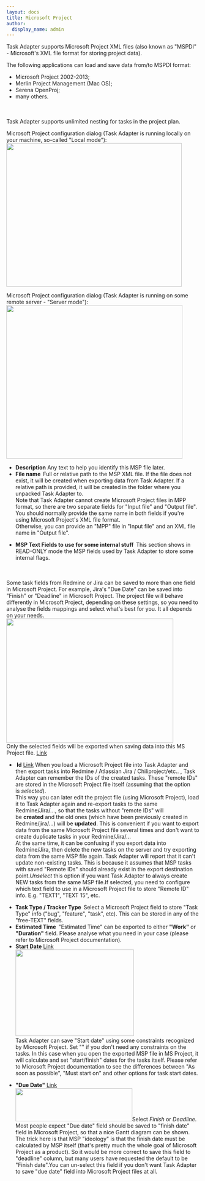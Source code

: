 ```yaml
---
layout: docs
title: Microsoft Project
author:
  display_name: admin
---
```


<p>Task Adapter supports Microsoft Project XML files (also known as "MSPDI" - Microsoft's XML file format for storing project data).</p>
<p>The following applications can load and save data from/to MSPDI format:</p>
<ul>
<li>Microsoft Project 2002-2013;</li>
<li>Merlin Project Management (Mac OS);</li>
<li>Serena OpenProj;</li>
<li>many others.</li><br />
</ul><br />
Task Adapter supports unlimited nesting for tasks in the project plan.</p>
<p>Microsoft Project configuration dialog (Task Adapter is running locally on your machine, so-called "Local mode"):<br />
<a href="http://www.taskadapter.com/wp-content/uploads/2012/05/edit_msp_local.png"><img class="alignnone size-full wp-image-471" title="edit_msp_local" alt="" src="http://www.taskadapter.com/wp-content/uploads/2012/05/edit_msp_local.png" width="458" height="374" /></a></p>
<p>Microsoft Project configuration dialog (Task Adapter is running on some remote server - "Server mode"):<br />
<a href="http://www.taskadapter.com/wp-content/uploads/2012/05/edit_msp_server.png"><img class="alignnone size-full wp-image-472" title="edit_msp_server" alt="" src="http://www.taskadapter.com/wp-content/uploads/2012/05/edit_msp_server.png" width="460" height="400" /></a></p>
<ul>
<li><strong>Description</strong>&nbsp;Any text to help you identify this MSP file later.</li>
<li><strong>File name &nbsp;</strong>Full or relative path to the MSP XML file. If the file does not exist, it will be created when exporting data from Task Adapter. If a relative path is provided, it will be created in the folder where you unpacked Task Adapter to.<br />
Note that Task Adapter cannot create Microsoft Project files in MPP format, so there are two separate fields for "Input file" and "Output file". You should normally provide the same name in both fields if you're using Microsoft Project's XML file format.<br />
Otherwise, you can provide an "MPP" file in "Input file" and an XML file name in "Output file".</li></p>
<li><strong>MSP Text Fields to use for some internal stuff &nbsp;</strong>This section shows in READ-ONLY mode the MSP fields used by Task Adapter to store some internal flags.</li><br />
</ul><br />
Some task fields from Redmine or Jira can be saved to more than one field in Microsoft Project. For example, Jira's "Due Date" can be saved into "Finish" or "Deadline" in Microsoft Project. The project file will behave differently in Microsoft Project, depending on these settings, so you need to analyse the fields mappings and select what's best for you. It all depends on your needs.<br />
<a href="http://www.taskadapter.com/wp-content/uploads/2012/05/redmine_msp_fields_mapping.png"><img class="alignnone size-full wp-image-473" title="redmine_msp_fields_mapping" alt="" src="http://www.taskadapter.com/wp-content/uploads/2012/05/redmine_msp_fields_mapping.png" width="436" height="324" /></a><br />
<a id="fields_mapping" name="fields_mapping"></a>Only the selected fields will be exported when saving data into this MS Project file. <a href="#fields_mapping">Link</a></p>
<ul>
<li><strong><a id="save_remote_ids" name="save_remote_ids"></a>&nbsp;Id</strong>&nbsp;<a href="#save_remote_ids">Link</a>&nbsp;When you load a Microsoft Project file into Task Adapter and then export tasks into Redmine / Atlassian Jira / Chiliproject/etc.. , Task Adapter can remember the IDs of the created tasks. These "remote IDs" are stored in the Microsoft Project file itself (assuming that the option is&nbsp;<em>selected</em>).<br />
This way you can later edit the project file (using Microsoft&nbsp;Project), load it to Task Adapter again and re-export tasks to the same Redmine/Jira/..., so that the tasks without "remote IDs" will be&nbsp;<strong>created</strong>&nbsp;and the old ones (which have been previously created in Redmine/jira/...) will be&nbsp;<strong>updated</strong>. This is convenient if you want to export data from the same Microsoft Project file several times and don't want to create duplicate tasks in your Redmine/Jira/...<br />
At the same time, it can be confusing if you export data into Redmine/Jira, then delete the new tasks on the server and try exporting data from the same MSP file again. Task Adapter will report that it can't update non-existing tasks. This is because it assumes that MSP tasks with saved "Remote IDs" should already exist in the export destination point.<em>Unselect&nbsp;</em>this option if you want Task Adapter to always create NEW tasks from the same MSP file.If selected, you need to configure which text field to use in a Microsoft Project file&nbsp;to store "Remote ID" info. E.g. "TEXT1", "TEXT 15", etc.</li></p>
<li><strong>Task Type / Tracker Type &nbsp;</strong>Select a Microsoft Project field to store "Task Type" info ("bug", "feature", "task", etc). This can be stored in any of the "free-TEXT" fields.</li>
<li><strong>Estimated Time &nbsp;</strong>"Estimated Time" can be exported to either <strong>"Work"</strong> or <strong>"Duration"</strong> field. Please analyse what you need in your case (please refer to Microsoft Project documentation).</li>
<li><strong><a id="start_date" name="start_date"></a>Start Date</strong> <a href="#start_date">Link<br />
</a><a href="http://www.taskadapter.com/wp-content/uploads/2012/05/msp_start_date_mapping_options.png"><img class="alignnone size-full wp-image-175" title="msp_start_date_mapping_options" alt="" src="http://www.taskadapter.com/wp-content/uploads/2012/05/msp_start_date_mapping_options.png" width="309" height="225" /></a><a href="http://www.taskadapter.com/microsoft_project#start_date"><br />
</a>Task Adapter can save "Start date" using some constraints recognized by Microsoft Project. Set "<no constraint>" if you don't need any constraints on the tasks. In this case when you open the exported MSP file in MS Project, it will calculate and set "start/finish" dates for the tasks itself. Please refer to Microsoft Project documentation to see the differences between "As soon as possible", "Must start on" and other options for task start dates.</li></p>
<li><strong><a id="msp_due_date" name="msp_due_date"></a>"Due Date"</strong> <a href="#msp_due_date">Link<br />
</a><img class="alignnone size-full wp-image-176" title="msp_due_date_mapping_options" alt="" src="http://www.taskadapter.com/wp-content/uploads/2012/05/msp_due_date_mapping_options.png" width="305" height="86" />Select <em>Finish</em> or <em>Deadline</em>.<br />
Most people expect "Due date" field should be saved to "finish date" field in Microsoft Project, so that a nice Gantt diagram can be shown. The trick here is that MSP "ideology" is that the finish date must be calculated by MSP itself (that's pretty much the whole goal of Microsoft Project as a product). So it would be more correct to save this field to "deadline" column, but many users have requested the default to be "Finish date".You can un-select this field if you don't want Task Adapter to save "due date" field into Microsoft Project files at all.</li><br />
</ul></p>

